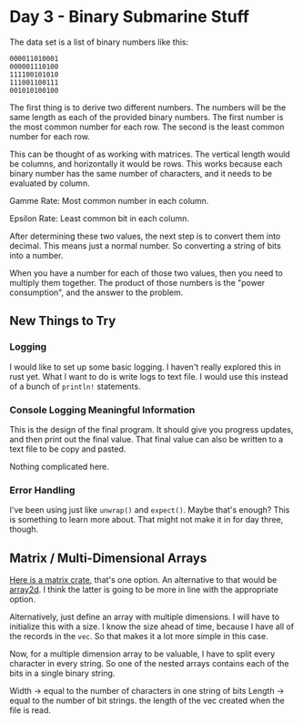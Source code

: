 # Day 3 - Binary Submarine Stuff

The data set is a list of binary numbers like this:

```
000011010001
000001110100
111100101010
111001100111
001010100100
```

The first thing is to derive two different numbers. The numbers will be the same length
as each of the provided binary numbers. The first number is the most common number for each row. The
second is the least common number for each row.

This can be thought of as working with matrices. The vertical length would be columns, and horizontally
it would be rows. This works because each binary number has the same number of characters, and it needs to
be evaluated by column.

Gamme Rate: Most common number in each column. 

Epsilon Rate: Least common bit in each column.

After determining these two values, the next step is to convert them into decimal. This means just a normal
number. So converting a string of bits into a number.

When you have a number for each of those two values, then you need to multiply them together.
The product of those numbers is the "power consumption", and the answer to the problem.

## New Things to Try

### Logging

I would like to set up some basic logging. I haven't really explored this in rust yet. What I want to do
is write logs to text file. I would use this instead of a bunch of `println!` statements.

### Console Logging Meaningful Information

This is the design of the final program. It should give you progress updates, and then print out the final
value. That final value can also be written to a text file to be copy and pasted.

Nothing complicated here.

### Error Handling

I've been using just like `unwrap()` and `expect()`. Maybe that's enough? This is something to learn more about.
That might not make it in for day three, though.

## Matrix / Multi-Dimensional Arrays

[Here is a matrix crate](https://docs.rs/matrix/latest/matrix/), that's one option.
An alternative to that would be [array2d](https://docs.rs/array2d/latest/array2d/).
I think the latter is going to be more in line with the appropriate option.

Alternatively, just define an array with multiple dimensions.
I will have to initialize this with a size. I know the size ahead of time, because I have
all of the records in the `vec`.
So that makes it a lot more simple in this case.

Now, for a multiple dimension array to be valuable, I have to split every character in every string.
So one of the nested arrays contains each of the bits in a single binary string.

Width -> equal to the number of characters in one string of bits
Length -> equal to the number of bit strings. the length of the vec created when the file is read.

